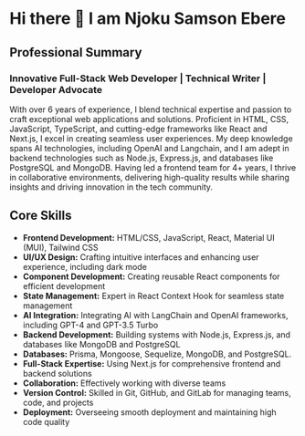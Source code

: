 # Hi there 👋 I am Njoku Samson Ebere

## Professional Summary
### Innovative Full-Stack Web Developer | Technical Writer | Developer Advocate

With over 6 years of experience, I blend technical expertise and passion to craft exceptional web applications and solutions. Proficient in HTML, CSS, JavaScript, TypeScript, and cutting-edge frameworks like React and Next.js, I excel in creating seamless user experiences. My deep knowledge spans AI technologies, including OpenAI and Langchain, and I am adept in backend technologies such as Node.js, Express.js, and databases like PostgreSQL and MongoDB. Having led a frontend team for 4+ years, I thrive in collaborative environments, delivering high-quality results while sharing insights and driving innovation in the tech community.

## Core Skills
- **Frontend Development:** HTML/CSS, JavaScript, React, Material UI (MUI), Tailwind CSS
- **UI/UX Design:** Crafting intuitive interfaces and enhancing user experience, including dark mode
- **Component Development:** Creating reusable React components for efficient development
- **State Management:** Expert in React Context Hook for seamless state management
- **AI Integration:** Integrating AI with LangChain and OpenAI frameworks, including GPT-4 and GPT-3.5 Turbo
- **Backend Development:** Building systems with Node.js, Express.js, and databases like MongoDB and
PostgreSQL
- **Databases:** Prisma, Mongoose, Sequelize, MongoDB, and PostgreSQL.
- **Full-Stack Expertise:** Using Next.js for comprehensive frontend and backend solutions
- **Collaboration:** Effectively working with diverse teams
- **Version Control:** Skilled in Git, GitHub, and GitLab for managing teams, code, and projects
- **Deployment:** Overseeing smooth deployment and maintaining high code quality
